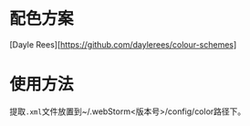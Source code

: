 # 配色方案 #
[Dayle Rees][https://github.com/daylerees/colour-schemes]

# 使用方法 #
提取`.xml`文件放置到~/.webStorm<版本号>/config/color路径下。

